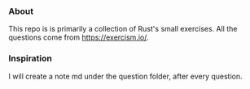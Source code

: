 ### About
This repo is  is primarily a collection of Rust's small exercises.
All the questions come from https://exercism.io/.

### Inspiration
I will create a note md under the question folder, after every question.